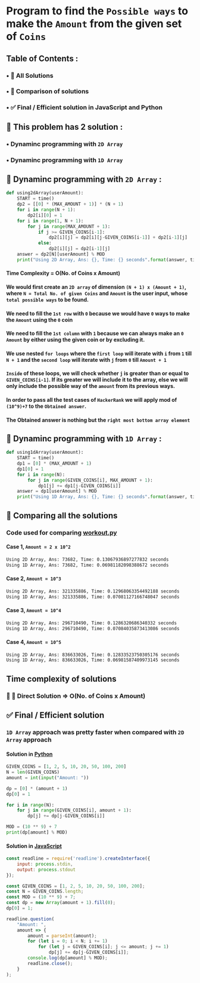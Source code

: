# Program to find the `Possible ways` to make the `Amount` from the given set of `Coins`
## Table of Contents :
### • 🧪 All Solutions
### • 🤔 Comparison of solutions
### • ✅ Final / Efficient solution in JavaScript and Python
## 🧪 This problem has 2 solution :
### • Dynaminc programming with `2D Array` 
### • Dynaminc programming with `1D Array` 
## 🐢  Dynaminc programming with `2D Array` :
```python
def using2dArray(userAmount):
    START = time()
    dp2 = [[0] * (MAX_AMOUNT + 1)] * (N + 1)
    for i in range(N + 1):
        dp2[i][0] = 1
    for i in range(1, N + 1):
        for j in range(MAX_AMOUNT + 1):
            if j >= GIVEN_COINS[i-1]:
                dp2[i][j] = dp2[i][j-GIVEN_COINS[i-1]] + dp2[i-1][j]
            else:
                dp2[i][j] = dp2[i-1][j]
    answer = dp2[N][userAmount] % MOD
    print("Using 2D Array, Ans: {}, Time: {} seconds".format(answer, time()-START))
```
#### Time Complexity = O(No. of Coins x Amount)
####  We would first create an `2D array` of dimension `(N + 1) x (Amount + 1)`, where `N = Total No. of given Coins` and `Amount` is the user input, whose `total possible ways` to be found.
####  We need to fill the `1st row` with `0` because we would have `0` ways to make the `Amount` using the `0` coin
####  We need to fill the `1st column` with `1` because we can always make an `0 Amount` by either using the given coin or by excluding it.
####  We use nested `for loops` where the `first loop` will iterate with `i` from `1` till `N + 1` and the `second loop` will iterate with `j` from `0` till `Amount + 1` 
####  `Inside` of these loops, we will check whether `j` is greater than or equal to `GIVEN_COINS[i-1]`. If its greater we will include it to the array, else we will only include the possible way of the `amount` from its previous ways.
####  In order to pass all the test cases of `HackerRank` we will apply mod of `(10^9)+7` to the `Obtained answer`.
####  The Obtained answer is nothing but the `right most bottom array element`
## 🐇 Dynaminc programming with `1D Array` :
```python
def using1dArray(userAmount):
    START = time()
    dp1 = [0] * (MAX_AMOUNT + 1)
    dp1[0] = 1
    for i in range(N):
        for j in range(GIVEN_COINS[i], MAX_AMOUNT + 1):
            dp1[j] += dp1[j-GIVEN_COINS[i]]
    answer = dp1[userAmount] % MOD
    print("Using 1D Array, Ans: {}, Time: {} seconds".format(answer, time()-START))
```
## 🤔 Comparing all the solutions 
### Code used for comparing [workout.py](workout.py)
#### Case 1, `Amount = 2 x 10^2`
```bash
Using 2D Array, Ans: 73682, Time: 0.13067936897277832 seconds
Using 1D Array, Ans: 73682, Time: 0.06981182098388672 seconds
```
#### Case 2, `Amount = 10^3`
```bash
Using 2D Array, Ans: 321335886, Time: 0.12968063354492188 seconds
Using 1D Array, Ans: 321335886, Time: 0.07081127166748047 seconds
```
#### Case 3, `Amount = 10^4`
```bash
Using 2D Array, Ans: 296710490, Time: 0.1286320686340332 seconds
Using 1D Array, Ans: 296710490, Time: 0.07084035873413086 seconds
```
#### Case 4, `Amount = 10^5`
```bash
Using 2D Array, Ans: 836633026, Time: 0.12833523750305176 seconds
Using 1D Array, Ans: 836633026, Time: 0.06981587409973145 seconds
```
## Time complexity of solutions
### 🐢 🐇 Direct Solution => O(No. of Coins x Amount)
## ✅ Final / Efficient solution 
### `1D Array` approach was pretty faster when compared with `2D Array` approach
#### Solution in [Python](solution.py)
```python
GIVEN_COINS = [1, 2, 5, 10, 20, 50, 100, 200]
N = len(GIVEN_COINS)
amount = int(input("Amount: "))

dp = [0] * (amount + 1)
dp[0] = 1

for i in range(N):
    for j in range(GIVEN_COINS[i], amount + 1):
        dp[j] += dp[j-GIVEN_COINS[i]]

MOD = (10 ** 9) + 7
print(dp[amount] % MOD)
```
#### Solution in [JavaScript](solution.js)
```javascript
const readline = require('readline').createInterface({
    input: process.stdin,
    output: process.stdout
});

const GIVEN_COINS = [1, 2, 5, 10, 20, 50, 100, 200];
const N = GIVEN_COINS.length;
const MOD = (10 ** 9) + 7;
const dp = new Array(amount + 1).fill(0);
dp[0] = 1;

readline.question(
    "Amount: ", 
    amount => {
        amount = parseInt(amount);
        for (let i = 0; i < N; i += 1) 
            for (let j = GIVEN_COINS[i]; j <= amount; j += 1)
                dp[j] += dp[j-GIVEN_COINS[i]];
        console.log(dp[amount] % MOD);
        readline.close();
    }
);
```